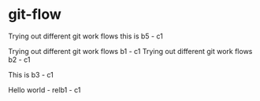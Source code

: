 # git-flow

Trying out different git work flows this is b5 - c1





Trying out different git work flows b1 - c1
Trying out different git work flows b2 - c1

This is b3 - c1

Hello world - relb1 - c1

